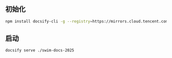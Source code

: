 # 

## 初始化

```bash
npm install docsify-cli -g --registry=https://mirrors.cloud.tencent.com/npm/
```

## 启动

```bash
docsify serve ./swim-docs-2025
```